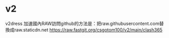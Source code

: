 # v2
v2dress
加速國內RAW訪問github的方法是：把raw.githubusercontent.com替換成raw.staticdn.net
https://raw.fastgit.org/csgotom100/v2/main/clash365
